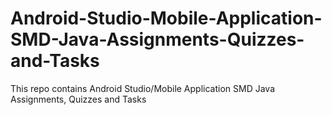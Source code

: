 # Android-Studio-Mobile-Application-SMD-Java-Assignments-Quizzes-and-Tasks
This repo contains Android Studio/Mobile Application SMD Java Assignments, Quizzes and Tasks
